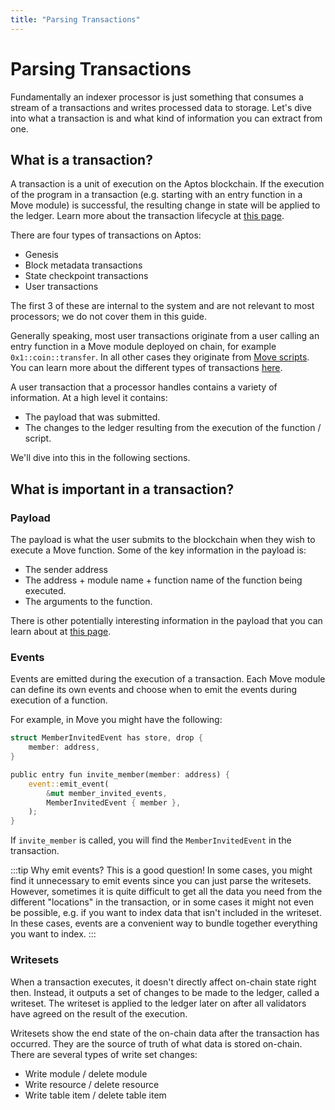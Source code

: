 ```yaml
---
title: "Parsing Transactions"
---
```


# Parsing Transactions

<!--
Things to add:
- We should have tabs for each language that mentions helper functions for extracting the thing you want. For example, if the user is trying to extract the entry function arguments, there should be a function like `get_entry_function_arguments` and we show how to use it in each language and where it comes from in the SDK.
-->

Fundamentally an indexer processor is just something that consumes a stream of a transactions and writes processed data to storage. Let's dive into what a transaction is and what kind of information you can extract from one.

## What is a transaction?

A transaction is a unit of execution on the Aptos blockchain. If the execution of the program in a transaction (e.g. starting with an entry function in a Move module) is successful, the resulting change in state will be applied to the ledger. Learn more about the transaction lifecycle at [this page](/concepts/blockchain/#life-of-a-transaction).

There are four types of transactions on Aptos:
- Genesis
- Block metadata transactions
- State checkpoint transactions
- User transactions

The first 3 of these are internal to the system and are not relevant to most processors; we do not cover them in this guide.

Generally speaking, most user transactions originate from a user calling an entry function in a Move module deployed on chain, for example `0x1::coin::transfer`. In all other cases they originate from [Move scripts](/move/move-on-aptos/move-scripts). You can learn more about the different types of transactions [here](../../concepts/txns-states##types-of-transactions).

A user transaction that a processor handles contains a variety of information. At a high level it contains:
- The payload that was submitted.
- The changes to the ledger resulting from the execution of the function / script.

We'll dive into this in the following sections.

## What is important in a transaction?

### Payload

The payload is what the user submits to the blockchain when they wish to execute a Move function. Some of the key information in the payload is:
- The sender address
- The address + module name + function name of the function being executed.
- The arguments to the function.

There is other potentially interesting information in the payload that you can learn about at [this page](/concepts/txns-states#contents-of-a-transaction).

### Events

Events are emitted during the execution of a transaction. Each Move module can define its own events and choose when to emit the events during execution of a function.

For example, in Move you might have the following:
```rust
struct MemberInvitedEvent has store, drop {
    member: address,
}

public entry fun invite_member(member: address) {
    event::emit_event(
        &mut member_invited_events,
        MemberInvitedEvent { member },
    );
}
```

If `invite_member` is called, you will find the `MemberInvitedEvent` in the transaction.

:::tip Why emit events?
This is a good question! In some cases, you might find it unnecessary to emit events since you can just parse the writesets. However, sometimes it is quite difficult to get all the data you need from the different "locations" in the transaction, or in some cases it might not even be possible, e.g. if you want to index data that isn't included in the writeset. In these cases, events are a convenient way to bundle together everything you want to index.
:::

### Writesets

When a transaction executes, it doesn't directly affect on-chain state right then. Instead, it outputs a set of changes to be made to the ledger, called a writeset. The writeset is applied to the ledger later on after all validators have agreed on the result of the execution.

Writesets show the end state of the on-chain data after the transaction has occurred. They are the source of truth of what data is stored on-chain. There are several types of write set changes:

- Write module / delete module
- Write resource / delete resource
- Write table item / delete table item

<!-- Add more information about writesets, ideally once have the helper functions. -->

